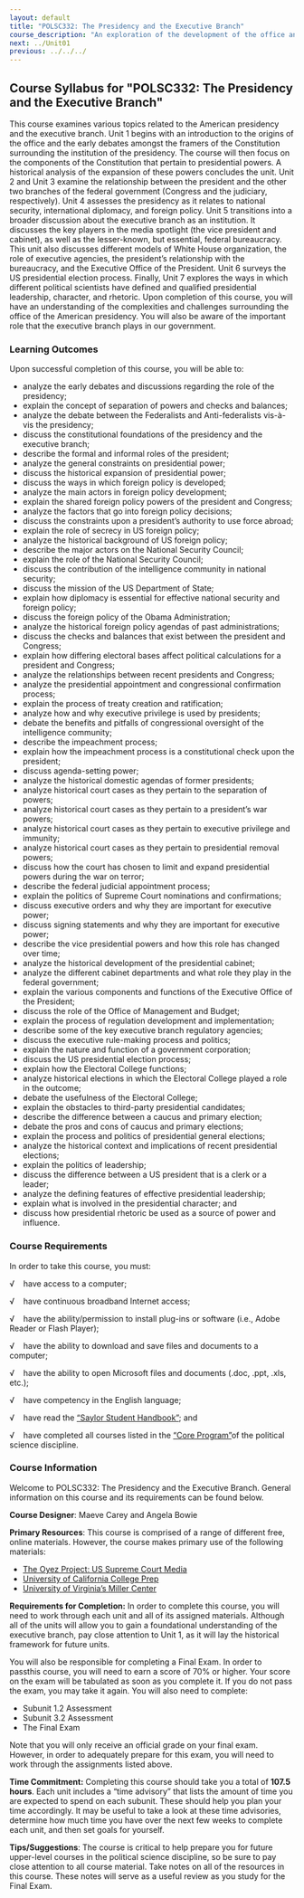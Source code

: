 ```yaml
---
layout: default
title: "POLSC332: The Presidency and the Executive Branch"
course_description: "An exploration of the development of the office and functions of the chief executive, analyzing the sources and nature of executive power in American national government. Topics include the constitutional origins of the presidency, the election process, inter-institutional dynamics, and the role and organization of the federal bureaucracy."
next: ../Unit01
previous: ../../../
---
```

Course Syllabus for "POLSC332: The Presidency and the Executive Branch"
-----------------------------------------------------------------------

This course examines various topics related to the American presidency
and the executive branch. Unit 1 begins with an introduction to the
origins of the office and the early debates amongst the framers of the
Constitution surrounding the institution of the presidency. The course
will then focus on the components of the Constitution that pertain to
presidential powers. A historical analysis of the expansion of these
powers concludes the unit. Unit 2 and Unit 3 examine the relationship
between the president and the other two branches of the federal
government (Congress and the judiciary, respectively). Unit 4 assesses
the presidency as it relates to national security, international
diplomacy, and foreign policy. Unit 5 transitions into a broader
discussion about the executive branch as an institution. It discusses
the key players in the media spotlight (the vice president and cabinet),
as well as the lesser-known, but essential, federal bureaucracy. This
unit also discusses different models of White House organization, the
role of executive agencies, the president’s relationship with the
bureaucracy, and the Executive Office of the President. Unit 6 surveys
the US presidential election process. Finally, Unit 7 explores the ways
in which different political scientists have defined and qualified
presidential leadership, character, and rhetoric. Upon completion of
this course, you will have an understanding of the complexities and
challenges surrounding the office of the American presidency. You will
also be aware of the important role that the executive branch plays in
our government.

### Learning Outcomes

Upon successful completion of this course, you will be able to:  

-   analyze the early debates and discussions regarding the role of the
    presidency;
-   explain the concept of separation of powers and checks and balances;
-   analyze the debate between the Federalists and Anti-federalists
    vis-à-vis the presidency;
-   discuss the constitutional foundations of the presidency and the
    executive branch;
-   describe the formal and informal roles of the president;
-   analyze the general constraints on presidential power;
-   discuss the historical expansion of presidential power;
-   discuss the ways in which foreign policy is developed;
-   analyze the main actors in foreign policy development;
-   explain the shared foreign policy powers of the president and
    Congress;
-   analyze the factors that go into foreign policy decisions;
-   discuss the constraints upon a president’s authority to use force
    abroad;
-   explain the role of secrecy in US foreign policy;
-   analyze the historical background of US foreign policy;
-   describe the major actors on the National Security Council;
-   explain the role of the National Security Council;
-   discuss the contribution of the intelligence community in national
    security;
-   discuss the mission of the US Department of State;
-   explain how diplomacy is essential for effective national security
    and foreign policy;
-   discuss the foreign policy of the Obama Administration;
-   analyze the historical foreign policy agendas of past
    administrations;
-   discuss the checks and balances that exist between the president and
    Congress;
-   explain how differing electoral bases affect political calculations
    for a president and Congress;
-   analyze the relationships between recent presidents and Congress;
-   analyze the presidential appointment and congressional confirmation
    process;
-   explain the process of treaty creation and ratification;
-   analyze how and why executive privilege is used by presidents;
-   debate the benefits and pitfalls of congressional oversight of the
    intelligence community;
-   describe the impeachment process;
-   explain how the impeachment process is a constitutional check upon
    the president;
-   discuss agenda-setting power;
-   analyze the historical domestic agendas of former presidents;
-   analyze historical court cases as they pertain to the separation of
    powers;
-   analyze historical court cases as they pertain to a president’s war
    powers;
-   analyze historical court cases as they pertain to executive
    privilege and immunity;
-   analyze historical court cases as they pertain to presidential
    removal powers;
-   discuss how the court has chosen to limit and expand presidential
    powers during the war on terror;
-   describe the federal judicial appointment process;
-   explain the politics of Supreme Court nominations and confirmations;
-   discuss executive orders and why they are important for executive
    power;
-   discuss signing statements and why they are important for executive
    power;
-   describe the vice presidential powers and how this role has changed
    over time;
-   analyze the historical development of the presidential cabinet;
-   analyze the different cabinet departments and what role they play in
    the federal government;
-   explain the various components and functions of the Executive Office
    of the President;
-   discuss the role of the Office of Management and Budget;
-   explain the process of regulation development and implementation;
-   describe some of the key executive branch regulatory agencies;
-   discuss the executive rule-making process and politics;
-   explain the nature and function of a government corporation;
-   discuss the US presidential election process;
-   explain how the Electoral College functions;
-   analyze historical elections in which the Electoral College played a
    role in the outcome;
-   debate the usefulness of the Electoral College;
-   explain the obstacles to third-party presidential candidates;
-   describe the difference between a caucus and primary election;
-   debate the pros and cons of caucus and primary elections;
-   explain the process and politics of presidential general elections;
-   analyze the historical context and implications of recent
    presidential elections;
-   explain the politics of leadership;
-   discuss the difference between a US president that is a clerk or a
    leader;
-   analyze the defining features of effective presidential leadership;
-   explain what is involved in the presidential character; and
-   discuss how presidential rhetoric be used as a source of power and
    influence.

### Course Requirements

In order to take this course, you must:  
  
 √    have access to a computer;  
  
 √    have continuous broadband Internet access;  
  
 √    have the ability/permission to install plug-ins or software (i.e.,
Adobe Reader or Flash Player);  
  
 √    have the ability to download and save files and documents to a
computer;  
  
 √    have the ability to open Microsoft files and documents (.doc,
.ppt, .xls, etc.);  
  
 √    have competency in the English language;  
  
 √    have read the [“Saylor Student
Handbook”](http://www.saylor.org/site/wp-content/uploads/2012/05/Saylor-StudentHandbook.pdf);
and  
  
 √    have completed all courses listed in the [“Core
Program”](http://www.saylor.org/majors/political-science/)of the
political science discipline.

### Course Information

Welcome to POLSC332: The Presidency and the Executive Branch. General
information on this course and its requirements can be found below.  
  
 **Course Designer**: Maeve Carey and Angela Bowie  
  
 **Primary Resources**: This course is comprised of a range of different
free, online materials. However, the course makes primary use of the
following materials:  

-   [The Oyez Project: US Supreme Court
    Media](http://www.oyez.org/cases)
-   [University of California College
    Prep](http://www.ucopenaccess.org/)
-   [University of Virginia’s Miller Center](http://millercenter.org/)

**Requirements for Completion:** In order to complete this course, you
will need to work through each unit and all of its assigned materials.
Although all of the units will allow you to gain a foundational
understanding of the executive branch, pay close attention to Unit 1, as
it will lay the historical framework for future units.  
  
 You will also be responsible for completing a Final Exam. In order to
passthis course, you will need to earn a score of 70% or higher. Your
score on the exam will be tabulated as soon as you complete it. If you
do not pass the exam, you may take it again. You will also need to
complete:  

-   Subunit 1.2 Assessment
-   Subunit 3.2 Assessment
-   The Final Exam

Note that you will only receive an official grade on your final exam.
However, in order to adequately prepare for this exam, you will need to
work through the assignments listed above.  
  
 **Time Commitment:** Completing this course should take you a total of
**107.5 hours**. Each unit includes a “time advisory” that lists the
amount of time you are expected to spend on each subunit. These should
help you plan your time accordingly. It may be useful to take a look at
these time advisories, determine how much time you have over the next
few weeks to complete each unit, and then set goals for yourself.  
  
 **Tips/Suggestions**: The course is critical to help prepare you for
future upper-level courses in the political science discipline, so be
sure to pay close attention to all course material. Take notes on all of
the resources in this course. These notes will serve as a useful review
as you study for the Final Exam.  
  

